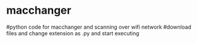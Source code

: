 # macchanger
#python code for macchanger and scanning over wifi network
#download files and change extension as .py and start executing
